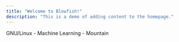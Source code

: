 ```yaml
---
title: "Welcome to Blowfish!"
description: "This is a demo of adding content to the homepage."
---
```

GNU/Linux - Machine Learning - Mountain
